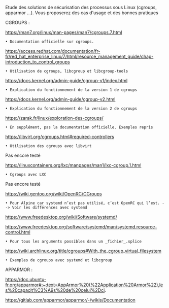 Etude des solutions de sécurisation des processus sous Linux (cgroups, apparmor ...). Vous proposerez des cas d'usage et des bonnes pratiques 

CGROUPS :

https://man7.org/linux/man-pages/man7/cgroups.7.html

    • Documentation officielle sur cgroups.


https://access.redhat.com/documentation/fr-fr/red_hat_enterprise_linux/7/html/resource_management_guide/chap-introduction_to_control_groups

    • Utilisation de cgroups, libcgroup et libcgroup-tools

https://docs.kernel.org/admin-guide/cgroup-v1/index.html

    • Explication du fonctionnement de la version 1 de cgroups

https://docs.kernel.org/admin-guide/cgroup-v2.html

    • Explication du fonctionnement de la version 2 de cgroups

https://zarak.fr/linux/exploration-des-cgroups/

    • En supplément, pas la documentation officielle. Exemples repris

https://libvirt.org/cgroups.html#required-controllers

    • Utilisation des cgroups avec libvirt

Pas encore testé

https://linuxcontainers.org/lxc/manpages/man1/lxc-cgroup.1.html

    • Cgroups avec LXC

Pas encore testé

https://wiki.gentoo.org/wiki/OpenRC/CGroups

    • Pour Alpine car systemd n’est pas utilisé, c’est OpenRC qui l’est. --> Voir les différences avec systemd

https://www.freedesktop.org/wiki/Software/systemd/

https://www.freedesktop.org/software/systemd/man/systemd.resource-control.html

    • Pour tous les arguments possibles dans un _fichier_.splice 

https://wiki.archlinux.org/title/cgroups#With_the_cgroup_virtual_filesystem

    • Exemples de cgroups avec systemd et libcgroup

APPARMOR :

https://doc.ubuntu-fr.org/apparmor#:~:text=AppArmor%20(%22Application%20Armor%22),les%20capacit%C3%A9s%20de%20celui%2Dci.

https://gitlab.com/apparmor/apparmor/-/wikis/Documentation